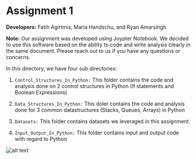 # Assignment 1
**Developers:** Fatih Agirtmis, Maria Handschu, and Ryan Amarsingh

**Note:** Our assignment was developed using Juypter Notebook. We decided to use this software based on the ability to code and write analysis clearly in the same document. Please reach out to us if you have any questions or concerns.

In this directory, we have four sub directories: 

1) `Control_Structures_In_Python:` This folder contains the code and analysis done on 2 control structures in Python (If statements and Boolean Expressions)

2) `Data_Structures_In_Python:` This doler contains the code and analysis done for 3 common datastructures (Stacks, Queues, Arrays) in Python

3) `Datasets:` This folder contains datasets we leveraged in this assignment.

4) `Input_Output_In_Python:` This folder contains input and output code with regard to Python

![alt text](https://external-preview.redd.it/p54aqMWMgS3fZxi5sdPisWrITTvkLzwBBbp_h_C9u6A.jpg?auto=webp&s=21730caee1596d30ef4880e30783d016c0f838e8)
